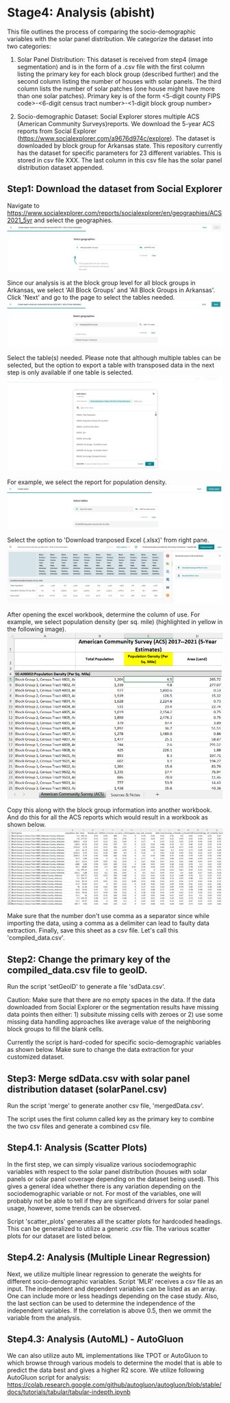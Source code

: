 # Stage4: Analysis (abisht)

This file outlines the process of comparing the socio-demographic variables with the solar panel distribution.
We categorize the dataset into two categories:
  1. Solar Panel Distribution: This dataset is received from step4 (image segmentation) and is in the form of a .csv file with the first column listing the primary key for each block group (described further) and the second column listing the number of houses with solar panels. The third column lists the number of solar patches (one house might have more than one solar patches). 
  Primary key is of the form <5-digit county FIPS code>-<6-digit census tract number>-<1-digit block group number>
  
  3. Socio-demographic Dataset: Social Explorer stores multiple ACS (American Community Surveys)reports. We download the 5-year ACS reports from Social Explorer (https://www.socialexplorer.com/a9676d974c/explore). The dataset is downloaded by block group for Arkansas state. 
  This repository currently has the dataset for specific parameters for 23 different variables. This is stored in csv file XXX. The last column in this csv file has the solar panel distribution dataset appended.

  ## Step1: Download the dataset from Social Explorer
  Navigate to https://www.socialexplorer.com/reports/socialexplorer/en/geographies/ACS2021_5yr and select the geographies. 
  ![Cover](figs/SE_step1.PNG)
  
  Since our analysis is at the block group level for all block groups in Arkansas, we select 'All Block Groups' and 'All Block Groups in Arkansas'. Click 'Next' and go to the page to select the tables needed. 
  ![Cover](figs/SE_step1_2.PNG)
  
  Select the table(s) needed. Please note that although multiple tables can be selected, but the option to export a table with transposed data in the next step is only available if one table is selected. 
  ![Cover](figs/SE_step1_3.PNG)
  
  For example, we select the report for population density.
  ![Cover](figs/SE_step1_4.PNG)
  
  Select the option to 'Download tranposed Excel (.xlsx)' from right pane. 
  ![Cover](figs/SE_step1_5.PNG)
  
  After opening the excel workbook, determine the column of use. For example, we select population density (per sq. mile) (highlighted in yellow in the following image). 
  ![Cover](figs/SE_step1_6.PNG)
  
  Copy this along with the block group information into another workbook. And do this for all the ACS reports which would result in a workbook as shown below. 
  ![Cover](figs/SE_step1_7.PNG)

  Make sure that the number don't use comma as a separator since while importing the data, using a comma as a delimiter can lead to faulty data extraction. Finally, save this sheet as a csv file. Let's call this 'compiled_data.csv'.
  
## Step2: Change the primary key of the compiled_data.csv file to geoID. 

Run the script 'setGeoID' to generate a file 'sdData.csv'.

Caution: Make sure that there are no empty spaces in the data. If the data downloaded from Social Explorer or the segmentation results have missing data points then either: 1) subsitute missing cells with zeroes or 2) use some missing data handling approaches like average value of the neighboring block groups to fill the blank cells. 

Currently the script is hard-coded for specific socio-demographic variables as shown below. Make sure to change the data extraction for your customized dataset. 

## Step3: Merge sdData.csv with solar panel distribution dataset (solarPanel.csv)

Run the script 'merge' to generate another csv file, 'mergedData.csv'.

The script uses the first column called key as the primary key to combine the two csv files and generate a combined csv file. 

## Step4.1: Analysis (Scatter Plots)
In the first step, we can simply visualize various sociodemographic variables with respect to the solar panel distribution (houses with solar panels or solar panel coverage depending on the dataset being used). This gives a general idea whether there is any variation depending on the sociodemographic variable or not. For most of the variables, one will probably not be able to tell if they are significand drivers for solar panel usage, however, some trends can be observed. 

Script 'scatter_plots' generates all the scatter plots for hardcoded headings. This can be generalized to utilize a generic .csv file. The various scatter plots for our dataset are listed below. 

## Step4.2: Analysis (Multiple Linear Regression)
Next, we utilize multiple linear regression to generate the weights for different socio-demographic variables. 
Script 'MLR' receives a csv file as an input. The independent and dependent variables can be listed as an array. One can include more or less headings depending on the case study. Also, the last section can be used to determine the independence of the independent variables. If the correlation is above 0.5, then we ommit the variable from the analysis. 

## Step4.3: Analysis (AutoML) - AutoGluon
We can also utilize auto ML implementations like TPOT or AutoGluon to which browse through various models to determine the model that is able to predict the data best and gives a higher R2 score. 
We utilize following AutoGluon script for analysis: https://colab.research.google.com/github/autogluon/autogluon/blob/stable/docs/tutorials/tabular/tabular-indepth.ipynb
